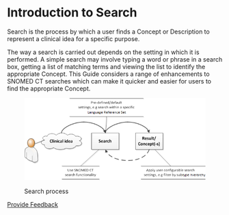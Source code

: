 # Introduction to Search

Search is the process by which a user finds a Concept or Description to represent a clinical idea for a specific purpose.

The way a search is carried out depends on the setting in which it is performed. A simple search may involve typing a word or phrase in a search box, getting a list of matching terms and viewing the list to identify the appropriate Concept. This Guide considers a range of enhancements to SNOMED CT searches which can make it quicker and easier for users to find the appropriate Concept.

<figure><img src="../images/52170899.png" alt=""><figcaption><p>Search process</p></figcaption></figure>









<a href="https://docs.google.com/forms/d/e/1FAIpQLScTmbZIf0UEQwYDkY27EEWBkaiYkHSbR0_9DmFrMLXoQLyL7Q/viewform?usp=pp_url&entry.1767247133=Search+And+Data+Entry+Guide&entry.670899847=Introduction%20to%20Search" class="button primary">Provide Feedback</a>

